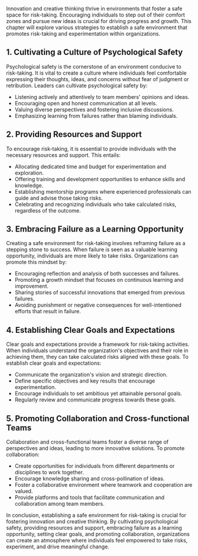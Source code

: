 
Innovation and creative thinking thrive in environments that foster a safe space for risk-taking. Encouraging individuals to step out of their comfort zones and pursue new ideas is crucial for driving progress and growth. This chapter will explore various strategies to establish a safe environment that promotes risk-taking and experimentation within organizations.

1\. Cultivating a Culture of Psychological Safety
------------------------------------------------

Psychological safety is the cornerstone of an environment conducive to risk-taking. It is vital to create a culture where individuals feel comfortable expressing their thoughts, ideas, and concerns without fear of judgment or retribution. Leaders can cultivate psychological safety by:

* Listening actively and attentively to team members' opinions and ideas.
* Encouraging open and honest communication at all levels.
* Valuing diverse perspectives and fostering inclusive discussions.
* Emphasizing learning from failures rather than blaming individuals.

2\. Providing Resources and Support
----------------------------------

To encourage risk-taking, it is essential to provide individuals with the necessary resources and support. This entails:

* Allocating dedicated time and budget for experimentation and exploration.
* Offering training and development opportunities to enhance skills and knowledge.
* Establishing mentorship programs where experienced professionals can guide and advise those taking risks.
* Celebrating and recognizing individuals who take calculated risks, regardless of the outcome.

3\. Embracing Failure as a Learning Opportunity
----------------------------------------------

Creating a safe environment for risk-taking involves reframing failure as a stepping stone to success. When failure is seen as a valuable learning opportunity, individuals are more likely to take risks. Organizations can promote this mindset by:

* Encouraging reflection and analysis of both successes and failures.
* Promoting a growth mindset that focuses on continuous learning and improvement.
* Sharing stories of successful innovations that emerged from previous failures.
* Avoiding punishment or negative consequences for well-intentioned efforts that result in failure.

4\. Establishing Clear Goals and Expectations
--------------------------------------------

Clear goals and expectations provide a framework for risk-taking activities. When individuals understand the organization's objectives and their role in achieving them, they can take calculated risks aligned with these goals. To establish clear goals and expectations:

* Communicate the organization's vision and strategic direction.
* Define specific objectives and key results that encourage experimentation.
* Encourage individuals to set ambitious yet attainable personal goals.
* Regularly review and communicate progress towards these goals.

5\. Promoting Collaboration and Cross-functional Teams
-----------------------------------------------------

Collaboration and cross-functional teams foster a diverse range of perspectives and ideas, leading to more innovative solutions. To promote collaboration:

* Create opportunities for individuals from different departments or disciplines to work together.
* Encourage knowledge sharing and cross-pollination of ideas.
* Foster a collaborative environment where teamwork and cooperation are valued.
* Provide platforms and tools that facilitate communication and collaboration among team members.

In conclusion, establishing a safe environment for risk-taking is crucial for fostering innovation and creative thinking. By cultivating psychological safety, providing resources and support, embracing failure as a learning opportunity, setting clear goals, and promoting collaboration, organizations can create an atmosphere where individuals feel empowered to take risks, experiment, and drive meaningful change.

